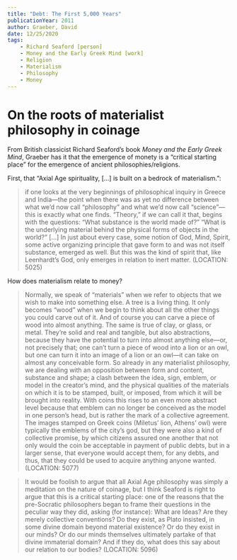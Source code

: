 ```yaml
---
title: "Debt: The First 5,000 Years"
publicationYear: 2011
author: Graeber, David
date: 12/25/2020
tags:
    - Richard Seaford [person]
    - Money and the Early Greek Mind [work]
    - Religion
    - Materialism
    - Philosophy
    - Money
---
```


# On the roots of materialist philosophy in coinage

From British classicist Richard Seaford’s book _Money and the Early Greek Mind_, Graeber has it that the emergence of monety is a “critical starting place” for the emergence of ancient philosophies/religions.

First, that “Axial Age spirituality, [...] is built on a bedrock of materialism.”:

> if one looks at the very beginnings of philosophical inquiry in Greece and India—the point when there was as yet no difference between what we’d now call “philosophy” and what we’d now call “science”—this is exactly what one finds. “Theory,” if we can call it that, begins with the questions: “What substance is the world made of?” “What is the underlying material behind the physical forms of objects in the world?” [...] In just about every case, some notion of God, Mind, Spirit, some active organizing principle that gave form to and was not itself substance, emerged as well. But this was the kind of spirit that, like Leenhardt’s God, only emerges in relation to inert matter. (LOCATION: 5025)

How does materialism relate to money?

> Normally, we speak of “materials” when we refer to objects that we wish to make into something else. A tree is a living thing. It only becomes “wood” when we begin to think about all the other things you could carve out of it. And of course you can carve a piece of wood into almost anything. The same is true of clay, or glass, or metal. They’re solid and real and tangible, but also abstractions, because they have the potential to turn into almost anything else—or, not precisely that; one can’t turn a piece of wood into a lion or an owl, but one can turn it into an image of a lion or an owl—it can take on almost any conceivable form. So already in any materialist philosophy, we are dealing with an opposition between form and content, substance and shape; a clash between the idea, sign, emblem, or model in the creator’s mind, and the physical qualities of the materials on which it is to be stamped, built, or imposed, from which it will be brought into reality. With coins this rises to an even more abstract level because that emblem can no longer be conceived as the model in one person’s head, but is rather the mark of a collective agreement. The images stamped on Greek coins (Miletus’ lion, Athens’ owl) were typically the emblems of the city’s god, but they were also a kind of collective promise, by which citizens assured one another that not only would the coin be acceptable in payment of public debts, but in a larger sense, that everyone would accept them, for any debts, and thus, that they could be used to acquire anything anyone wanted. (LOCATION: 5077)

> It would be foolish to argue that all Axial Age philosophy was simply a meditation on the nature of coinage, but I think Seaford is right to argue that this is a critical starting place: one of the reasons that the pre-Socratic philosophers began to frame their questions in the peculiar way they did, asking (for instance): What are Ideas? Are they merely collective conventions? Do they exist, as Plato insisted, in some divine domain beyond material existence? Or do they exist in our minds? Or do our minds themselves ultimately partake of that divine immaterial domain? And if they do, what does this say about our relation to our bodies? (LOCATION: 5096)
